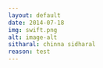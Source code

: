 ```yaml
---
layout: default
date: 2014-07-18
img: swift.png
alt: image-alt
sitharal: chinna sidharal
reason: test
---
```

